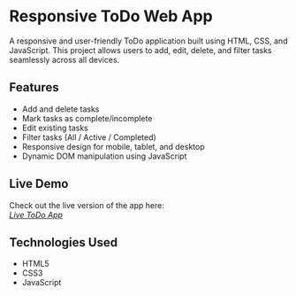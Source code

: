 # Responsive ToDo Web App

A responsive and user-friendly ToDo application built using HTML, CSS, and JavaScript. This project allows users to add, edit, delete, and filter tasks seamlessly across all devices.

## Features

- Add and delete tasks
- Mark tasks as complete/incomplete
- Edit existing tasks
- Filter tasks (All / Active / Completed)
- Responsive design for mobile, tablet, and desktop
- Dynamic DOM manipulation using JavaScript

## Live Demo

Check out the live version of the app here:  
[*Live ToDo App*](https://shubham-220305.github.io/TODO/)

## Technologies Used

- HTML5
- CSS3
- JavaScript
